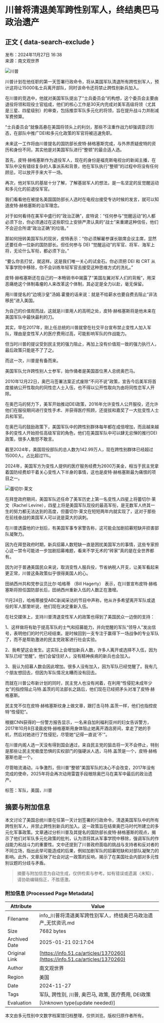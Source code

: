 # 川普将清退美军跨性别军人，终结奥巴马政治遗产

## 正文 { data-search-exclude }


发布：2024年11月27日 16:38  
来源：南文观世界

![川普](https://p0.51img.ca/i/6747915f1fb15.jpg)

川普计划在他任职的第一天签署行政命令，将从美国军队清退所有跨性别军人，预计这将让15000名士兵离开部队，同时该命令还将禁止跨性别新兵加入。

在川普的竞选中，他就对美国军队提出了“士兵委员会”的构想，这个委员会主要由退役将领和现役士官组成，他们的核心工作是30天内完成对美军高级将领（尤其是三星、四星级别）的审查，包括推崇军队多元化的将领，旨在提升战斗力并削减军费预算。

“士兵委员会”就像高悬在美国将领头上的利剑，那些不注重作战力却强调意识形态，在部队中推广DEI和多元化政策的军官将被迅速免职。

未来这一工作将由川普提名的国防部长皮特·赫格塞斯完成，与外界质疑皮特的资历和身份不同，其实他是对美国军队进行“整顿”的最合适人选。

首先，皮特·赫格塞斯作为退役军人，现在的身份是福克斯电视台的新闻主播，在军队中没有错综复杂的人事派系和背景，他在军队执行“整顿”的过程中将没有任何顾忌，可以放开手来大干一场。

再次，他对军队的基层十分了解，了解基层军人的想法，是一名坚定的反觉醒运动和多元化的前退役军官。

我们看看他在被提名美国国防部长人选时在电视台接受专访时候的发言，就可以知道皮特·赫格塞斯的治军理念。

对于如何看待在美军中盛行的“政治正确”，皮特说：“任何参与“觉醒运动”的人都必须下台，你必须通过在这些职位上安排严肃认真的“战士”来重建这种信任，他们不会迎合所谓“政治正确”的垃圾。”

那如何扭转美国军队的现状，皮特表示：“你必须解雇参谋长联席会议主席，显然还要任命一位新的国防部长。但任何参与 DEI “觉醒运动”的军官、将军、海军上将，无论什么军衔，都必须下台。”

“要么你去打仗，就这样。这是我们唯一关心的试金石。你必须把 DEI 和 CRT 从军事学院中移除，你不会训练年轻军官去接受这种思维方式的洗礼。”

皮特·赫格塞斯还在自己的一本畅销书中揭露了“美国左翼对军人们的背叛”，用深恶痛绝这个体制毒瘤的人来改革这个体制，其必定是全力以赴，毫无保留。

用川普提名的“边境沙皇”汤姆.霍曼的话来说：就是不给薪水也要自费去阻止“非法移民”进入美国。

为自己的价值观而战，这就是川普用人的高明之处，皮特·赫格塞斯将是他未来在美国军队中最快最利的刀。

其实，早在2017年，刚上任总统的川普就曾在社交平台宣布禁止变性人加入军队，理由是变性军人的医疗费用过高，可能影响军队的作战能力。

但当时川普的提议受到民主党的强力阻止，再加上没有价值观一致的强力执行人，最后政策只能是不了了之。

而这一次，川普是有备而来。

美国军队允许跨性别人士参军，始作俑者是美国首位黑人总统奥巴马。

2010年12月22日，奥巴马签署法案正式废除“不问不说”政策，宣告今后美军将首度接纳公开性取向的同性恋人士入伍，也不得以公开性取向为由将同性恋军人开除。

在奥巴马的努力下，美军开始推动DEI政策，2016年允许变性人公开服役，还允许他们在服役期间进行变性手术、并获得医疗照顾，还提拔和嘉奖了一大批变性人士兵和军官。

在奥巴马的鼓励政策下，美国军队中的跨性别群体每年都在成倍增加，而且越来越多的变性人开始担任高级军官的角色，他们在美国军队中可以肆无忌惮的推行DEI政策，很多人敢怒不敢言。

截至2024年，美国现役部队的总人数为142.99万人，现在跨性别群体已经超过15000人，占比超过1%。

2024年，美国军方为变性人提供的医疗服务经费为2600万美金，相当于民主党拿着国防经费却干着关心变性人下半身的事情，这也是皮特·赫格塞斯最为痛恨的项目之一。

![蕾切尔·莱文](https://info.51.ca/assets/images/default-img.png)

在拜登政府期间，美国军队还任命了美军历史上第一名变性人四星上将蕾切尔·莱文（Rachel Levine），四星上将是美国军队现役的最高军衔，是无数军人终其一生的努力都无法达到的高度，但蕾切尔·莱文在短短两年内就实现了，这对于那些在前线奋战的美国军人可以说是莫大的讽刺。

在川普透露他的计划后，有美国军事专家警告称，这可能会加剧招募短缺并损害部队凝聚力。

因为在拜登政府时期，新兵招募人数短缺一直是困扰美国军方的事情，这些专家担心这一禁令可能进一步加剧招募难题，看来不学无术的“砖家”真的是在全世界都有。

因为对于普通美国民众来说，取消变性人服兵役，节省纳税人开支，让美军看起来更正常，川普这条政策似乎很得美国人的心。

田纳西州共和党参议员比尔·哈格蒂 （Bill Hagerty） 表示，在川普宣布皮特·赫格塞斯将担任国防部长后，田纳西州重新入伍的人数正在激增。

11月24日，哈格蒂接受ABC新闻采访的节目中声称，他从许多希望离开军队或退役的军人那里听说，他们现在决定重新入伍。

在社交媒体上，支持川普清退变性军人的政策也得到了美国民众一边倒的支持：

1、这样做将有助于提高军队的士气和招募能力，并向觉醒的军队“领导人”发出信号，表明他们的时代已经结束。是时候回到一支专注于赢得下一场战争的专业军队了，而不是帮助激进的民主党政客进行社会实验。

2、我希望这会发生。这实际上会增加新兵人数，许多人离开或选择不入伍，因为军队已经“觉醒”。他们会留住好人，没有精神疾病的新兵也会加入。

3、我认为招募人数会因此增加。很多人没有加入，因为军队已经觉醒了。我有几个朋友想回去，但因为军队情况太糟而没有回去。

而就在川普公布新计划的同时，民主党人也没有闲着，在利用“性侵犯未成年少女”的指控阻止马特.盖茨的司法部长之路后，他们现在已经把矛头对准了皮特·赫格塞斯。

民主党不仅在皮特·赫格塞斯纹身上做文章，跟打击马特.盖茨一样，他们也指控皮特“性侵犯”。

根据CNN获得的一份警方报告显示，一名来自加利福利亚州的妇女告诉警方，2017年10月8日凌晨皮特·赫格塞斯用身体阻止她离开酒店房间，拿走了她的手机，然后对她进行了性侵犯，尽管她“记得一直说'不'”。

在川普内阁人选一天没有得到国会通过，来自民主党的狙击将一天不会停止，特别是那些让民主党极度恐惧的实权部门的强硬派人选，马特.盖茨是一个，皮特·赫格塞斯也是一个。

尽管暗流涌动，斗争激烈，但川普“整顿”美国军队的决心不会改变，2017年没有完成的使命，2025年将会再次动用雷霆手段根除奥巴马在美军中最后的政治遗产。

标签：军队，美国，川普
<!-- tcd_original_link https://info.51.ca/articles/1370260 -->


## 摘要与附加信息

<!-- tcd_abstract -->
本文讨论了美国总统川普在任第一天计划签署的行政命令，清退美国军队中的所有跨性别军人，并禁止跨性别新兵的加入。这一政策旨在结束奥巴马时代所建立的多元化军事政策。文章通过分析川普及其提名的国防部长皮特·赫格塞斯的观点，揭示了他们对军队多元化政策的批判，认为须将其从军事学院中移除，强调军队的作战能力和战斗力的重要性。文中还提到了川普政府面临的挑战与支持者和反对者的不同立场，指出此举可能造成的后果，例如加剧军队的招募短缺和对部队凝聚力的影响。此外，文章反映了社会对这一政策的反响，揭示了在美国社会内部对多元性别议题的分歧与矛盾。
<!-- tcd_abstract_end -->

> 摘要与附加信息为自动生成，仅供检索与参考。如有错误或遗漏（未知），请协助编辑指正，不胜感激。

### 附加信息 [Processed Page Metadata]

| Attribute       | Value                                  |
|-----------------|----------------------------------------|
| Filename        | info_川普将清退美军跨性别军人，终结奥巴马政治遗产_无忧资讯.md                             |
| Size            | 7682 bytes                           |
| Archived Date   | 2025-01-21 02:17:04                             |
| Original Link   | [https://info.51.ca/articles/1370260](https://info.51.ca/articles/1370260)                       |
| Author          | 南文观世界                               |
| Region          | 美国                               |
| Date            | 2024-11-27                                 |
| Tags            | 军队, 跨性别, 川普, 奥巴马, 政策, 医疗费用, DEI政策                                 |
| Evaluation            | [Unknown type(update needed)]                                 |
<!-- tcd_table_end -->

本文由多元性别中文数字档案馆归档整理，仅供浏览。版权归原作者所有。
